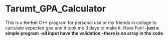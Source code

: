 # Tarumt_GPA_Calculator
This is a ~~for fun~~ C++ program for personal use or my friends in collage to calculate expected gpa and it took me 3 days to make it. Have Fun!
**-just a simple program**
**-all input have the validation**
**-there is no array in the code**
